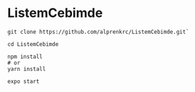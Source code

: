 ﻿# ListemCebimde

```
git clone https://github.com/alprenkrc/ListemCebimde.git`

```

```
cd ListemCebimde
```

```
npm install
# or
yarn install
```

```
expo start
```
